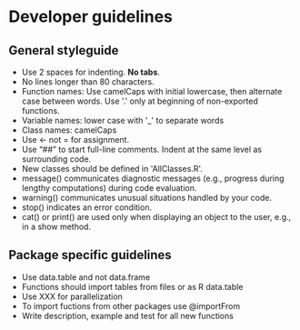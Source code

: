 # Developer guidelines

## General styleguide
* Use 2 spaces for indenting. **No tabs**.
* No lines longer than 80 characters.
* Function names: Use camelCaps with initial lowercase, then alternate case between words. Use '.' only at beginning of non-exported functions.
* Variable names: lower case with '\_' to separate words
* Class names: camelCaps
* Use <- not = for assignment.
* Use “##” to start full-line comments. Indent at the same level as surrounding code.
* New classes should be defined in 'AllClasses.R'.
* message() communicates diagnostic messages (e.g., progress during lengthy computations) during code evaluation.
* warning() communicates unusual situations handled by your code.
* stop() indicates an error condition.
* cat() or print() are used only when displaying an object to the user, e.g., in a show method.


## Package specific guidelines
* Use data.table and not data.frame
* Functions should import tables from files or as R data.table
* Use XXX for parallelization
* To import fuctions from other packages use @importFrom
* Write description, example and test for all new functions
